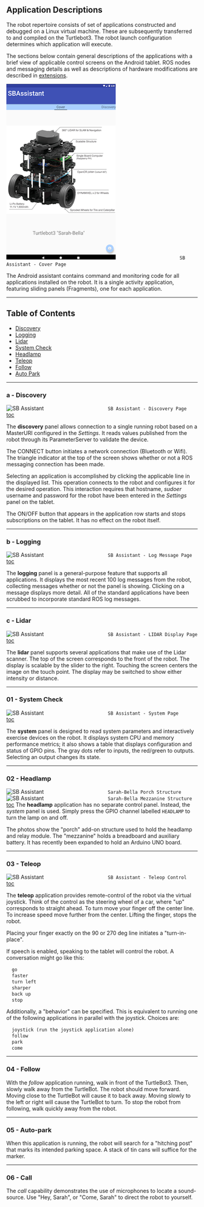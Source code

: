 ## Application Descriptions

The robot repertoire consists of set of applications constructed and debugged
on a Linux virtual machine.  These are subsequently transferred to and compiled on the Turtlebot3. The robot launch configuration determines which application will execute.

The sections below contain general descriptions
of the applications with a brief view of applicable control screens on the Android tablet.
ROS nodes and messaging details as well as descriptions of hardware modifications are described in  [extensions](https://github.com/chuckcoughlin/sarah-bella/tree/master/docs/extensions.md).  

![SB Assistant](/images/sb-cover.png)
```                        SB Assistant - Cover Page ```

The Android assistant contains command and monitoring code for all applications installed on the robot. It is a single activity application, featuring sliding panels (Fragments), one for each application.
***************************************************************
## Table of Contents <a id="table-of-contents"></a>
  * [Discovery](#discovery)
  * [Logging](#logging)
  * [Lidar](#Lidar)
  * [System Check](#systemcheck)
  * [Headlamp](#headlamp)
  * [Teleop](#teleop)
  * [Follow](#follow)
  * [Auto Park](#park)

*********************************************************
### a - Discovery <a id="discovery"></a>
![SB Assistant](/images/sb-discovery.png)
```                        SB Assistant - Discovery Page ```</br>
[toc](#table-of-contents)

The **discovery** panel allows connection to a single running robot based on a MasterURI configured in the *Settings*. It reads values published from the robot through its ParameterServer to validate the device.  

The CONNECT button initiates a network connection (Bluetooth or Wifi). The triangle indicator at the top of the screen shows whether or not a ROS messaging connection has been made.

Selecting an application is accomplished by clicking the applicable line in
the displayed list.  This operation connects to the robot and configures it for the desired operation. This interaction requires that hostname, *sudoer* username
and password for the robot have been entered in the *Settings* panel on the tablet.

The ON/OFF button that appears in the application row starts and stops
subscriptions on the
tablet. It has no effect on the robot itself.

******************************************************
### b - Logging <a id="logging"></a>
![SB Assistant](/images/sb-logging.png)
```                        SB Assistant - Log Message Page ```</br>
[toc](#table-of-contents)

The **logging** panel is a general-purpose feature that supports all applications.
It displays the most recent 100 log messages from the robot, collecting messages
whether or not the panel is showing. Clicking on a message displays more detail.
All of the standard
applications have been scrubbed to incorporate standard ROS log messages.

******************************************************
### c - Lidar <a id="lidar"></a>
![SB Assistant](/images/sb-lidar.png)
```                        SB Assistant - LIDAR Display Page ```</br>
[toc](#table-of-contents)

The **lidar** panel supports several applications that make use of the Lidar
scanner. The top of the screen corresponds to the front of the robot. The display is scalable by the slider to the right. Touching the
screen centers the image on the touch point. The display may be switched to show either intensity
or distance.

******************************************************
### 01 - System Check <a id="systemcheck"></a>
![SB Assistant](/images/sb-system.png)
```                        SB Assistant - System Page ```</br>
[toc](#table-of-contents)

The **system** panel is designed to read system parameters and interactively exercise devices on the robot. It displays system CPU and memory performance metrics; it also shows a table that displays configuration and status of GPIO pins. The gray dots refer to inputs, the red/green to outputs.  Selecting an output changes its state.

******************************************************
### 02 - Headlamp <a id="headlamp"></a>
![SB Assistant](/images/sarah-bella-porch.png)
```                        Sarah-Bella Porch Structure ```</br>
![SB Assistant](/images/sarah-bella-mezzanine.png)
```                        Sarah-Bella Mezzanine Structure ```</br>
[toc](#table-of-contents)
The **headlamp** application has no separate control panel. Instead, the *system* panel is used. Simply press the GPIO channel labelled ```HEADLAMP``` to turn the
lamp on and off.

The photos show the "porch" add-on structure used to hold the headlamp and relay module. The "mezzanine" holds a breadboard and auxiliary battery.
It has recently been expanded to hold an Arduino UNO board.

******************************************************
### 03 - Teleop <a id="teleop"></a>
![SB Assistant](/images/sb-teleop.png)
```                        SB Assistant - Teleop Control ```</br>
[toc](#table-of-contents)

The **teleop** application provides remote-control of the robot via the virtual joystick. Think of the control as the steering wheel of a car, where "up"
corresponds to straight ahead. To turn move your finger off the center line. To
increase speed move further from the center. Lifting the finger, stops the robot.

Placing your finger exactly on the 90 or 270 deg line initiates a "turn-in-place".

If speech is enabled, speaking to the tablet will control the robot. A conversation
might go like this:
```
  go
  faster
  turn left
  sharper
  back up
  stop
```
Additionally, a "behavior" can be specified. This is equivalent to running one of the following applications in parallel
with the joystick. Choices are:
```
  joystick (run the joystick application alone)
  follow
  park
  come
```

******************************************************
### 04 - Follow <a id="follow"></a>
With the *follow* application running, walk in front of the TurtleBot3. Then, slowly walk away from the TurtleBot. The robot should move forward. Moving close to the TurtleBot will cause it to back away. Moving slowly to the left or right will cause the TurtleBot to turn. To stop the robot from following, walk quickly away from the robot.

******************************************************
### 05 - Auto-park <a id="park"></a>
When this application is running, the robot will search for a "hitching post" that marks its intended parking space. A stack of tin cans will suffice for the marker.

******************************************************
### 06 - Call <a id="call"></a>
The *call* capability demonstrates the use of microphones to locate a sound-source. Use "Hey, Sarah", or "Come, Sarah" to direct the robot to yourself.
